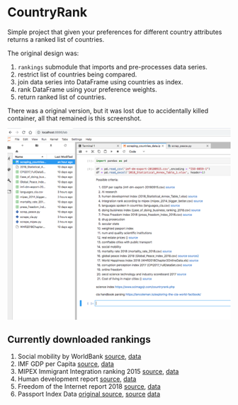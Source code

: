 # CountryRank

Simple project that given your preferences for different country attributes returns a ranked list of countries.

The original design was:
1) `rankings` submodule that imports and pre-processes data series.
2) restrict list of countries being compared.
3) join data series into DataFrame using countries as index.
4) rank DataFrame using your preference weights.
5) return ranked list of countries.

There was a original version, but it was lost due to accidentally killed container, all that remained is this screenshot.

![List of my preferences and some links to data](image.png)


## Currently downloaded rankings

1) Social mobility by WorldBank [source](http://www.worldbank.org/en/topic/poverty/brief/what-is-the-global-database-on-intergenerational-mobility-gdim), [data](./Raw_Data/GDIMMay2018.csv)
2) IMF GDP per Capita [source](https://www.imf.org/external/datamapper/NGDPDPC@WEO/OEMDC/ADVEC/WEOWORLD), [data](./Raw_Data/imf-dm-export-20181120.csv)
3) MIPEX Immigrant Integration ranking 2015 [source](http://mipex.eu), [data](./Raw_Data/policy_indicators_finalwebsite.xlsx)
4) Human development report [source](http://hdr.undp.org/en/data), [data](./Raw_Data/2018_statistical_annex_all.xlsx)
5) Freedom of the Internet report 2018 [source](https://freedomhouse.org/sites/default/files/FOTN_2018_Final%20Booklet_11_1_2018.pdf), [data](./Raw_Data/FOTN_2018_Final_Booklet_11_1_2018_global_ranking.csv)
6) Passport Index Data [original source](https://www.passportindex.org/), [source](https://github.com/ilyankou/passport-index-dataset) [data](./Raw_Data/passport-index-country-names.csv)